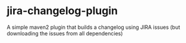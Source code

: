 jira-changelog-plugin
=====================

A simple maven2 plugin that builds a changelog using JIRA issues (but downloading the issues from all dependencies)
